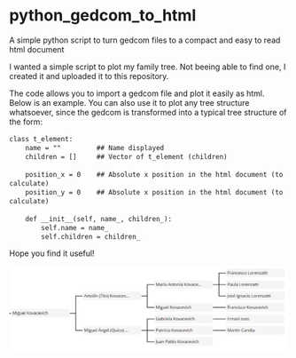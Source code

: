 # python_gedcom_to_html
A simple python script to turn gedcom files to a compact and easy to read html document

I wanted a simple script to plot my family tree. Not beeing able to find one, I created it and uploaded it to this repository.

The code allows you to import a gedcom file and plot it easily as html. Below is an example. You can also use it to plot any tree structure whatsoever, since the gedcom is transformed into a typical tree structure of the form:

```
class t_element:
    name = ""         ## Name displayed
    children = []     ## Vector of t_element (children)
    
    position_x = 0    ## Absolute x position in the html document (to calculate)
    position_y = 0    ## Absolute x position in the html document (to calculate)
   
    def __init__(self, name_, children_):
        self.name = name_
        self.children = children_
```

Hope you find it useful!

![sample](https://raw.githubusercontent.com/frankovacevich/python_gedcom_to_html/master/tree_sample.png)
